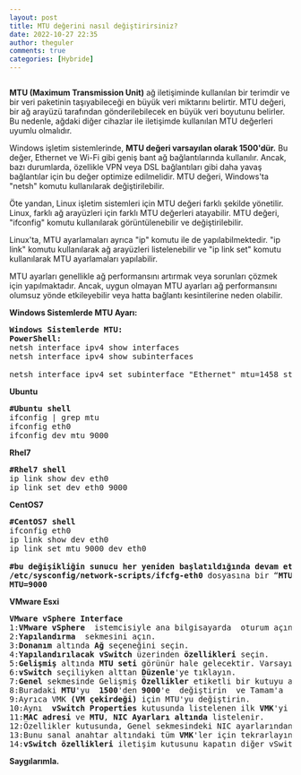 ```yaml
---
layout: post
title: MTU değerini nasıl değiştirirsiniz?
date: 2022-10-27 22:35
author: theguler
comments: true
categories: [Hybride]
---
```

<!-- wp:image {"id":5209,"sizeSlug":"large","linkDestination":"none"} -->
<figure class="wp-block-image size-large"><img src="https://farukguler.com/assets/post_images/mtusizer.png?w=986" alt="" class="wp-image-5209" /></figure>
<!-- /wp:image -->

<!-- wp:paragraph -->
<p><strong>MTU (Maximum Transmission Unit)</strong> ağ iletişiminde kullanılan bir terimdir ve bir veri paketinin taşıyabileceği en büyük veri miktarını belirtir. MTU değeri, bir ağ arayüzü tarafından gönderilebilecek en büyük veri boyutunu belirler. Bu nedenle, ağdaki diğer cihazlar ile iletişimde kullanılan MTU değerleri uyumlu olmalıdır.</p>
<!-- /wp:paragraph -->

<!-- wp:paragraph -->
<p>Windows işletim sistemlerinde, <strong>MTU değeri varsayılan olarak 1500'dür.</strong> Bu değer, Ethernet ve Wi-Fi gibi geniş bant ağ bağlantılarında kullanılır. Ancak, bazı durumlarda, özellikle VPN veya DSL bağlantıları gibi daha yavaş bağlantılar için bu değer optimize edilmelidir. MTU değeri, Windows'ta "netsh" komutu kullanılarak değiştirilebilir.</p>
<!-- /wp:paragraph -->

<!-- wp:paragraph -->
<p>Öte yandan, Linux işletim sistemleri için MTU değeri farklı şekilde yönetilir. Linux, farklı ağ arayüzleri için farklı MTU değerleri atayabilir. MTU değeri, "ifconfig" komutu kullanılarak görüntülenebilir ve değiştirilebilir.</p>
<!-- /wp:paragraph -->

<!-- wp:paragraph -->
<p>Linux'ta, MTU ayarlamaları ayrıca "ip" komutu ile de yapılabilmektedir. "ip link" komutu kullanılarak ağ arayüzleri listelenebilir ve "ip link set" komutu kullanılarak MTU ayarlamaları yapılabilir.</p>
<!-- /wp:paragraph -->

<!-- wp:paragraph -->
<p>MTU ayarları genellikle ağ performansını artırmak veya sorunları çözmek için yapılmaktadır. Ancak, uygun olmayan MTU ayarları ağ performansını olumsuz yönde etkileyebilir veya hatta bağlantı kesintilerine neden olabilir.</p>
<!-- /wp:paragraph -->

<!-- wp:paragraph -->
<p><strong>Windows Sistemlerde MTU Ayarı:</strong></p>
<!-- /wp:paragraph -->

<!-- wp:preformatted -->
<pre class="wp-block-preformatted"><strong>Windows Sistemlerde MTU:</strong>
<strong>PowerS<strong>h</strong>ell:</strong>
netsh interface ipv4 show interfaces
netsh interface ipv4 show subinterfaces

netsh interface ipv4 set subinterface "Ethernet" mtu=1458 store=persistent</pre>
<!-- /wp:preformatted -->

<!-- wp:paragraph -->
<p><strong>Ubuntu</strong></p>
<!-- /wp:paragraph -->

<!-- wp:preformatted -->
<pre class="wp-block-preformatted"><strong>#<strong>Ubuntu</strong></strong> <strong>shell</strong>
ifconfig | grep mtu
ifconfig eth0
ifconfig dev mtu 9000</pre>
<!-- /wp:preformatted -->

<!-- wp:paragraph -->
<p><strong>Rhel7</strong></p>
<!-- /wp:paragraph -->

<!-- wp:preformatted -->
<pre class="wp-block-preformatted"><strong>#Rhel7 shell</strong>
ip link show dev eth0
ip link set dev eth0 9000</pre>
<!-- /wp:preformatted -->

<!-- wp:paragraph -->
<p><strong>CentOS7</strong></p>
<!-- /wp:paragraph -->

<!-- wp:preformatted -->
<pre class="wp-block-preformatted"><strong>#<strong>CentOS7</strong></strong> <strong>shell</strong>
ifconfig eth0
ip link show dev eth0
ip link set mtu 9000 dev eth0

<strong>#bu değişikliğin sunucu her yeniden başlatıldığında devam etmesi için;</strong>
<strong>/etc/sysconfig/network-scripts/ifcfg-eth0</strong> dosyasına bir “<strong>MTU=</strong>” değer satırı ekleyin.
<strong>MTU=9000</strong>
</pre>
<!-- /wp:preformatted -->

<!-- wp:paragraph -->
<p><strong>VMware Esxi</strong></p>
<!-- /wp:paragraph -->

<!-- wp:preformatted -->
<pre class="wp-block-preformatted"><strong>VMware vSphere Interface</strong>
1:<strong>VMware vSphere </strong> istemcisiyle ana bilgisayarda  oturum açın.
2:<strong>Yapılandırma </strong> sekmesini açın.
3:<strong>Donanım </strong>altında <strong>Ağ </strong>seçeneğini seçin.
4:<strong>Yapılandırılacak vSwitch</strong> üzerinden <strong>özellikleri</strong> seçin.
5:<strong>Gelişmiş </strong>altında <strong>MTU seti </strong>görünür hale gelecektir. Varsayılan değer 1500'dür. 
6:<strong>vSwitch </strong>seçiliyken alttan <strong>Düzenle</strong>'ye tıklayın.
7:<strong>Genel </strong>sekmesinde Gelişmiş <strong>Özellikler</strong> etiketli bir kutuyu açın.
8:Buradaki <strong>MTU</strong>'yu  <strong>1500</strong>'den <strong>9000</strong>'e  değiştirin  ve Tamam'a  tıklayın.
9:Ayrıca VMK <strong>(VM çekirdeği)</strong> için MTU'yu değiştirin.
10:Aynı  <strong>vSwitch Properties</strong> kutusunda listelenen ilk <strong>VMK</strong>'yi seçin.
11:<strong>MAC adresi</strong> ve <strong>MTU</strong>, <strong>NIC Ayarları altında</strong> listelenir.
12:Özellikler kutusunda, Genel sekmesindeki NIC ayarlarından <strong>MTU</strong>'yu  9000 olarak ayarlayın.
13:Bunu sanal anahtar altındaki tüm <strong>VMK</strong>'ler için tekrarlayın.
14:<strong>vSwitch özellikleri</strong> iletişim kutusunu kapatın diğer vSwitch'ler için tekrarlayın.</pre>
<!-- /wp:preformatted -->

<!-- wp:paragraph -->
<p><strong>Saygılarımla.</strong></p>
<!-- /wp:paragraph -->
